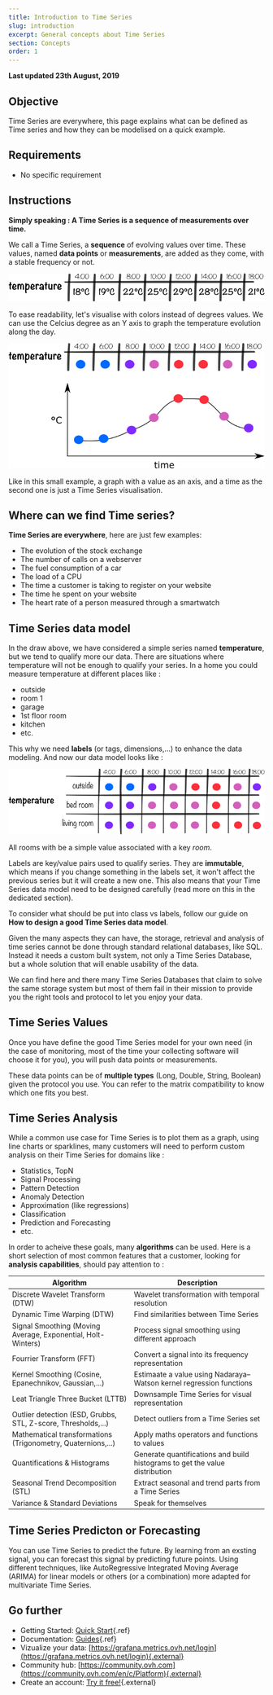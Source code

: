 ```yaml
---
title: Introduction to Time Series
slug: introduction
excerpt: General concepts about Time Series
section: Concepts
order: 1
---
```


**Last updated 23th August, 2019**

## Objective

Time Series are everywhere, this page explains what can be defined as Time series and how they can be modelised on a quick example.

## Requirements

- No specific requirement

## Instructions

**Simply speaking : A Time Series is a sequence of measurements over time.**

We call a Time Series, a **sequence** of evolving values over time. These values, named **data points** or **measurements**, are added as they come, with a stable frequency or not.


![introduction](images/intro_1.png)

To ease readability, let's visualise with colors instead of degrees values. We can use the Celcius degree as an Y axis to graph the temperature evolution along the day.


![introduction](images/intro_2.png)

Like in this small example, a graph with a value as an axis, and a time as the second one is just a Time Series visualisation.


## Where can we find Time series?

**Time Series are everywhere**, here are just few examples:

- The evolution of the stock exchange
- The number of calls on a webserver
- The fuel consumption of a car
- The load of a CPU
- The time a customer is taking to register on your website
- The time he spent on your website
- The heart rate of a person measured through a smartwatch


## Time Series data model

In the draw above, we have considered a simple series named **temperature**, but we tend to qualify more our data. There are situations where temperature will not be enough to qualify your series. In a home you could measure temperature at different places like :

- outside
- room 1
- garage
- 1st floor room
- kitchen
- etc.

This why we need **labels** (or tags, dimensions,...) to enhance the data modeling. And now our data model looks like :


![labels](images/intro_labels.png)

All rooms with be a simple value associated with a key *room*.

Labels are key/value pairs used to qualify series. They are **immutable**, which means if you change something in the labels set, it won't affect the previous series but it will create a new one. This also means that your Time Series data model need to be designed carefully (read more on this in the dedicated section).

To consider what should be put into class vs labels, follow our guide on **How to design a good Time Series data model**.

Given the many aspects they can have, the storage, retrieval and analysis of time series cannot be done through standard relational databases, like SQL. Instead it needs a custom built system, not only a Time Series Database, but a whole solution that will enable usability of the data.

We can find here and there many Time Series Databases that claim to solve the same storage system but most of them fail in their mission to provide you the right tools and protocol to let you enjoy your data.

## Time Series Values

Once you have define the good Time Series model for your own need (in the case of monitoring, most of the time your collecting software will choose it for you), you will push data points or measurements.

These data points can be of **multiple types** (Long, Double, String, Boolean)  given the protocol you use. You can refer to the matrix compatibility to know which one fits you best.

## Time Series Analysis

While a common use case for Time Series is to plot them as a graph, using line charts or sparklines, many customers will need to perform custom analysis on their Time Series for domains like :

- Statistics, TopN
- Signal Processing
- Pattern Detection
- Anomaly Detection
- Approximation (like regressions)
- Classification
- Prediction and Forecasting
- etc.

In order to acheive these goals, many **algorithms** can be used. Here is a short selection of most common  features that a customer, looking for **analysis capabilities**, should pay attention to :

|Algorithm|Description|
|---|---|
|Discrete Wavelet Transform (DTW)|Wavelet transformation with temporal resolution|
|Dynamic Time Warping (DTW)|Find similarities between Time Series|
|Signal Smoothing (Moving Average, Exponential, Holt-Winters)|Process signal smoothing using different approach|
|Fourrier Transform (FFT)|Convert a signal into its frequency representation|
|Kernel Smoothing (Cosine, Epanechnikov, Gaussian,...)|Estimaate a value using Nadaraya–Watson kernel regression functions|
|Leat Triangle Three Bucket (LTTB)|Downsample Time Series for visual representation|
|Outlier detection (ESD, Grubbs, STL, Z-score, Thresholds,...)|Detect outliers from a Time Series set|
|Mathematical transformations (Trigonometry, Quaternions,...)|Apply maths operators and functions to values|
|Quantifications & Histograms|Generate quantifications and build histograms to get the value distribution|
|Seasonal Trend Decomposition (STL)|Extract seasonal and trend parts from a Time Series|
|Variance & Standard Deviations|Speak for themselves|


## Time Series Predicton or Forecasting

You can use Time Series to predict the future. By learning from an exsting signal, you can forecast this signal by predicting future points. Using different techniques, like AutoRegressive Integrated Moving Average (ARIMA) for linear models or others (or a combination) more adapted for multivariate Time Series.

## Go further

- Getting Started: [Quick Start](../metrics_opentsdb/guide.en-gb.md){.ref}
- Documentation: [Guides](../product.en-gb.md){.ref}
- Vizualize your data: [https://grafana.metrics.ovh.net/login](https://grafana.metrics.ovh.net/login){.external}
- Community hub: [https://community.ovh.com](https://community.ovh.com/en/c/Platform){.external}
- Create an account: [Try it free!](https://www.ovh.com/fr/order/express/#/new/express/resume?products=~(~(planCode~'metrics-free-trial~configuration~(~(label~'region~values~(~'gra1)))~option~(~)~quantity~1~productId~'metrics))&paymentMeanRequired=0){.external}
